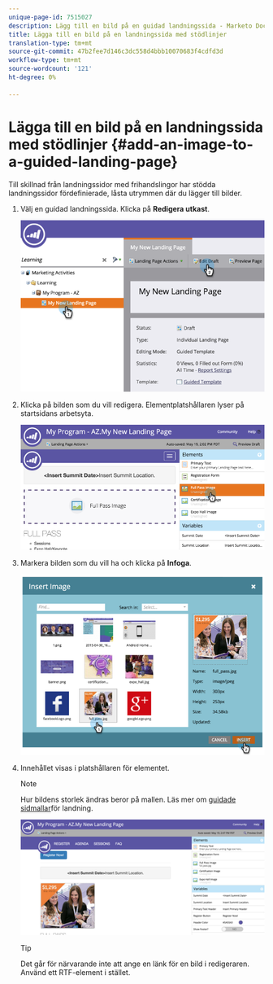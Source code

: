 ```yaml
---
unique-page-id: 7515027
description: Lägg till en bild på en guidad landningssida - Marketo Docs - Produktdokumentation
title: Lägga till en bild på en landningssida med stödlinjer
translation-type: tm+mt
source-git-commit: 47b2fee7d146c3dc558d4bbb10070683f4cdfd3d
workflow-type: tm+mt
source-wordcount: '121'
ht-degree: 0%

---
```



# Lägga till en bild på en landningssida med stödlinjer {#add-an-image-to-a-guided-landing-page}

Till skillnad från landningssidor med frihandslingor har stödda landningssidor fördefinierade, låsta utrymmen där du lägger till bilder.

1. Välj en guidad landningssida. Klicka på **Redigera utkast**.

   ![](assets/image2015-5-19-14-3a1-3a26.png)

1. Klicka på bilden som du vill redigera. Elementplatshållaren lyser på startsidans arbetsyta.

   ![](assets/image2015-5-19-14-3a4-3a29.png)

1. Markera bilden som du vill ha och klicka på **Infoga**.

   ![](assets/image2015-5-20-10-3a37-3a33.png)

1. Innehållet visas i platshållaren för elementet.

   >[!NOTE]
   >
   >Hur bildens storlek ändras beror på mallen. Läs mer om [guidade sidmallar](../../../../product-docs/demand-generation/landing-pages/landing-page-templates/create-a-guided-landing-page-template.md)för landning.

   ![](assets/image2015-5-20-10-3a39-3a34.png)

   >[!TIP]
   >
   >Det går för närvarande inte att ange en länk för en bild i redigeraren. Använd ett RTF-element i stället.


